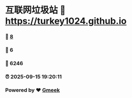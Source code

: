 # 互联网垃圾站 :link: https://turkey1024.github.io 
### :page_facing_up: [8](https://turkey1024.github.io/tag.html) 
### :speech_balloon: 6 
### :hibiscus: 6246 
### :alarm_clock: 2025-09-15 19:20:11 
### Powered by :heart: [Gmeek](https://github.com/Meekdai/Gmeek)
